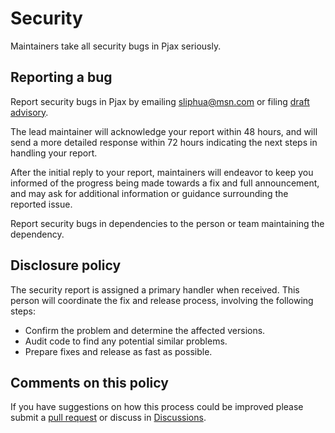 # Security

Maintainers take all security bugs in Pjax seriously.

## Reporting a bug

Report security bugs in Pjax by emailing [sliphua@msn.com](mailto:sliphua@msn.com) or filing [draft advisory](https://github.com/PaperStrike/Pjax/security/advisories/new).

The lead maintainer will acknowledge your report within 48 hours, and will send a more detailed response within 72 hours indicating the next steps in handling your report.

After the initial reply to your report, maintainers will endeavor to keep you informed of the progress being made towards a fix and full announcement, and may ask for additional information or guidance surrounding the reported issue.

Report security bugs in dependencies to the person or team maintaining the dependency.

## Disclosure policy

The security report is assigned a primary handler when received. This
  person will coordinate the fix and release process, involving the following steps:

- Confirm the problem and determine the affected versions.
- Audit code to find any potential similar problems.
- Prepare fixes and release as fast as possible.

## Comments on this policy

If you have suggestions on how this process could be improved please submit a
[pull request](https://github.com/PaperStrike/Pjax/pulls) or
discuss in [Discussions](https://github.com/PaperStrike/Pjax/discussions).
